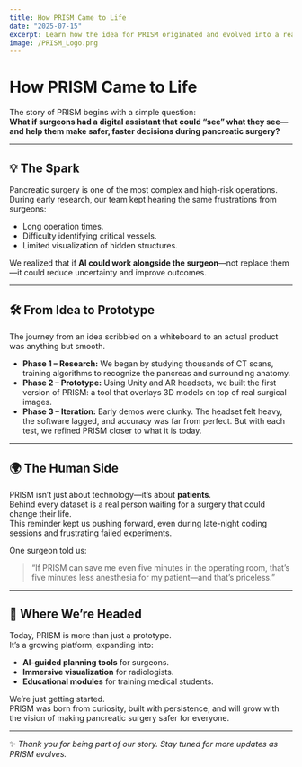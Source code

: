 ```yaml
---
title: How PRISM Came to Life
date: "2025-07-15"
excerpt: Learn how the idea for PRISM originated and evolved into a real product.
image: /PRISM_Logo.png
---
```


# How PRISM Came to Life

The story of PRISM begins with a simple question:  
**What if surgeons had a digital assistant that could “see” what they see—  
and help them make safer, faster decisions during pancreatic surgery?**

---

## 💡 The Spark

Pancreatic surgery is one of the most complex and high-risk operations.  
During early research, our team kept hearing the same frustrations from surgeons:  
- Long operation times.  
- Difficulty identifying critical vessels.  
- Limited visualization of hidden structures.  

We realized that if **AI could work alongside the surgeon**—not replace them—it could reduce uncertainty and improve outcomes.

---

## 🛠️ From Idea to Prototype

The journey from an idea scribbled on a whiteboard to an actual product was anything but smooth.  

- **Phase 1 – Research:** We began by studying thousands of CT scans, training algorithms to recognize the pancreas and surrounding anatomy.  
- **Phase 2 – Prototype:** Using Unity and AR headsets, we built the first version of PRISM: a tool that overlays 3D models on top of real surgical images.  
- **Phase 3 – Iteration:** Early demos were clunky. The headset felt heavy, the software lagged, and accuracy was far from perfect. But with each test, we refined PRISM closer to what it is today.  

---

## 🌍 The Human Side

PRISM isn’t just about technology—it’s about **patients**.  
Behind every dataset is a real person waiting for a surgery that could change their life.  
This reminder kept us pushing forward, even during late-night coding sessions and frustrating failed experiments.  

One surgeon told us:  
> “If PRISM can save me even five minutes in the operating room, that’s five minutes less anesthesia for my patient—and that’s priceless.”

---

## 🚀 Where We’re Headed

Today, PRISM is more than just a prototype.  
It’s a growing platform, expanding into:  
- **AI-guided planning tools** for surgeons.  
- **Immersive visualization** for radiologists.  
- **Educational modules** for training medical students.  

We’re just getting started.  
PRISM was born from curiosity, built with persistence, and will grow with the vision of making pancreatic surgery safer for everyone.

---

✨ *Thank you for being part of our story. Stay tuned for more updates as PRISM evolves.*
